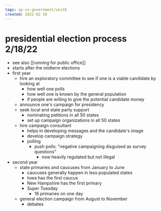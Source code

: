 ```yaml
---
tags: ap-us-government/unit6 
created: 2022-02-18
---
```


# presidential election process 2/18/22

- see also [[running for public office]]
- starts after the midterm elections
- first year
	- hire an exploratory committee to see if one is a viable candidate by looking at
		- how well one polls
		- how well one is known by the general population
		- if people are willing to give the potential candidate money
	- announce one's campaign for presidency
	- seek local and state party support
		- nominating petitions in all 50 states
		- set up campaign organizations in all 50 states
	- hire campaign consultant
		- helps in developing messages and the candidate's image
		- develop campaign strategy
		- polling
			- push polls: "negative campaigning disguised as survey questions"
				- now heavily regulated but not illegal
- second year
	- state primaries and caucuses from January to June
		- caucuses generally happen in less populated states
		- Iowa has the first caucus
		- New Hampshire has the first primary
		- Super Tuesday
			- 16 primaries on one day
	- general election campaign from August to November
		- debates 
